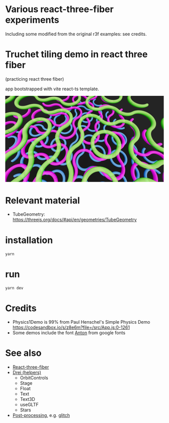 # Various react-three-fiber experiments

Including some modified from the original r3f examples: see credits.

# Truchet tiling demo in react three fiber

(practicing react three fiber)

app bootstrapped with vite react-ts template.

![screenshot of truchet tiling tubes](docs/truchet-screenshot-with-imperfection.png)

# Relevant material

-   TubeGeometry: https://threejs.org/docs/#api/en/geometries/TubeGeometry

# installation

```
yarn
```

# run

```
yarn dev
```

# Credits

-   Physics1Demo is 99% from Paul Henschel's Simple Physics Demo https://codesandbox.io/s/z8e6m?file=/src/App.js:0-1261
-   Some demos include the font [Anton](https://fonts.google.com/specimen/Anton) from google fonts

# See also

-   [React-three-fiber](https://docs.pmnd.rs/react-three-fiber/)
-   [Drei (helpers)](https://github.com/pmndrs/drei)
    -   OrbitControls
    -   Stage
    -   Float
    -   Text
    -   Text3D
    -   useGLTF
    -   Stars
-   [Post-processing](https://docs.pmnd.rs/react-postprocessing), e.g. [glitch](https://docs.pmnd.rs/react-postprocessing/effects/glitch)
